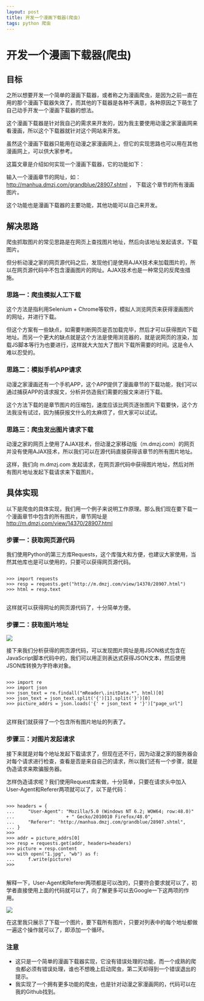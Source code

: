 ```yaml
---
layout: post
title: 开发一个漫画下载器(爬虫)
tags: python 爬虫
---
```


# 开发一个漫画下载器(爬虫)

## 目标

之所以想要开发一个简单的漫画下载器，或者称之为漫画爬虫，是因为之前一直在用的那个漫画下载器失效了，而其他的下载器是各种不满意，各种原因之下萌生了自己动手开发一个漫画下载器的想法。

这个漫画下载器是针对我自己的需求来开发的，因为我主要使用动漫之家漫画网来看漫画，所以这个下载器就针对这个网站来开发。

虽然这个漫画下载器只能用在动漫之家漫画网上，但它的实现思路也可以用在其他漫画网上，可以供大家参考。

这篇文章是介绍如何实现一个漫画下载器，它的功能如下：

输入一个漫画章节的网址，如： http://manhua.dmzj.com/grandblue/28907.shtml ， 下载这个章节的所有漫画图片。

这个功能也是漫画下载器的主要功能，其他功能可以自己来开发。

## 解决思路

爬虫抓取图片的常见思路是在网页上查找图片地址，然后向该地址发起请求，下载图片。

但分析动漫之家的网页源代码之后，发现他们是使用AJAX技术来加载图片的，所以在网页源代码中不包含漫画图片的网址。AJAX技术也是一种常见的反爬虫措施。

### 思路一：爬虫模拟人工下载

这个方法是指利用Selenium + Chrome等软件，模拟人浏览网页来获得漫画图片的网址，并进行下载。

但这个方案有一些缺点，如需要判断网页是否加载完毕，然后才可以获得图片下载地址。而另一个更大的缺点就是这个方法是使用浏览器的，就是说网页的渲染，加载JS脚本等行为也要进行，这样就大大加大了图片下载所需要的时间。这是令人难以忍受的。

### 思路二：模拟手机APP请求

动漫之家漫画还有一个手机APP，这个APP提供了漫画章节的下载功能，我们可以通过捕获APP的请求报文，分析并仿造我们需要的报文来进行下载。

这个方法下载的是章节图片的压缩包，速度应该比网页逐张图片下载要快，这个方法我没有试过，因为捕获报文什么的太麻烦了，但大家可以试试。

### 思路三：爬虫发出图片请求下载

动漫之家的网页上使用了AJAX技术，但动漫之家移动版（m.dmzj.com）的网页并没有使用AJAX技术，所以我们可以在源代码直接获得该章节的所有图片地址。

这样，我们向 m.dmzj.com 发起请求，在网页源代码中获得图片地址，然后对所有图片地址发起下载请求来下载图片。

## 具体实现

以下是爬虫的具体实现，我们用一个例子来说明工作原理。那么我们现在要下载一个漫画章节中包含的所有图片，章节网址是 http://m.dmzj.com/view/14370/28907.html

### 步骤一：获取网页源代码

我们使用Python的第三方库Requests，这个库强大和方便，也建议大家使用，当然其他库也是可以使用的，只要可以获得网页源代码。

<pre>
<code>
>>> import requests
>>> resp = requests.get("http://m.dmzj.com/view/14370/28907.html")
>>> html = resp.text
</code>
</pre>

这样就可以获得网址的网页源代码了，十分简单方便。

### 步骤二：获取图片地址

<img src="http://ww3.sinaimg.cn/mw690/ab54b2c0gw1f95xlpwx54j20eo04xq4f.jpg">

接下来我们分析获得的网页源代码，可以发现图片网址是用JSON格式包含在JavaScript脚本代码中的，我们可以用正则表达式获得JSON文本，然后使用JSON库转换为字符串对象。

<pre>
<code>
>>> import re
>>> import json
>>> json_text = re.findall("mReader\.initData.*", html)[0]
>>> json_text = json_text.split('{')[1].split('}')[0]
>>> picture_addrs = json.loads('{' + json_text + '}')["page_url"]
</code>
</pre>

这样我们就获得了一个包含所有图片地址的列表了。

### 步骤三：对图片发起请求

接下来就是对每个地址发起下载请求了，但现在还不行，因为动漫之家的服务器会对每个请求进行检查，查看是否是来自自己的请求，所以我们还有一个步骤，就是伪造请求来欺骗服务器。

怎样伪造请求呢？我们使用Request库来做，十分简单，只要在请求头中加入User-Agent和Referer两项就可以了，以下是代码：

<pre>
<code>
>>> headers = {
...     "User-Agent": "Mozilla/5.0 (Windows NT 6.2; WOW64; row:48.0)"
...                   + " Gecko/2010010 Firefox/48.0",
...     "Referer": "http://manhua.dmzj.com/grandblue/28907.shtml",
... }
>>>
>>> addr = picture_addrs[0]
>>> resp = requests.get(addr, headers=headers)
>>> picture = resp.content
>>> with open("1.jpg", "wb") as f:
...     f.write(picture)
>>>
</code>
</pre>

解释一下，User-Agent和Referer两项都是可以改的，只要符合要求就可以了，初学者直接使用上面的代码就可以了，向了解更多可以去Google一下这两项的作用。

<img src="http://ww4.sinaimg.cn/mw690/ab54b2c0gw1f95xlpaxvej20as0f9whj.jpg">

在这里我只展示了下载一个图片，要下载所有图片，只要对列表中的每个地址都做一遍这个操作就可以了，即添加一个循环。

### 注意

+ 这只是一个简单的漫画下载器实现，它没有错误处理的功能，而一个成熟的爬虫都必须有错误处理，谁也不想晚上启动爬虫，第二天却得到一个错误退出的提示。
+ 我实现了一个拥有更多功能的爬虫，也是针对动漫之家漫画网的，代码可以在我的Github找到。